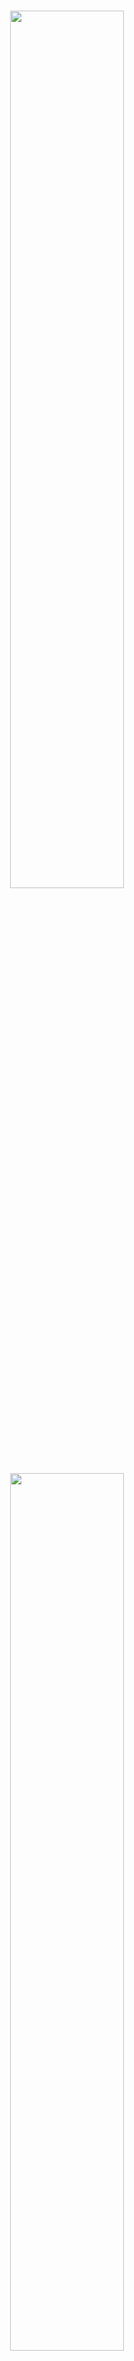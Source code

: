 <p align="center">
  <br>
  <img src="./image/mkty_cn_dark.svg#gh-dark-mode-only" style="width:60%;">
  <img src="./image/mkty_cn_light.svg#gh-light-mode-only" style="width:60%;">
</p>
<br>

# 明康慧医——基于LLM与多模态人工智能的健康管理与辅助诊疗系统的设计与实现

## 🌍 文档语言

<p style="display: flex;align-items: center;">
  <img src="./image/PRC_flag.svg" alt="PRC" style="height: 1em;" /> 
  &nbsp;<a href="./README.md"><b>简体中文</b></a>&nbsp;|&nbsp;
  <img src="./image/USA_flag.svg" alt="USA" style="height: 1em;" /> 
  &nbsp;<a href="./README_EN.md"><b>英语 (English)</b></a>&nbsp;|&nbsp;
  <img src="./image/SRV_flag.svg" alt="SRV" style="height: 1em;" /> 
  &nbsp;<a href="./README_VN.md"><b>越南语 (Tiếng Việt)</b></a>
</p>

> 请注意，本文档的英文与越南文版本均使用LLM翻译自中文版本，有人工校对但差错难免，若出现英文或越南文版本内容与中文版本的不一致时，以中文为准。

**项目全称：** 明康慧医（英语：_Minh Khoe Tue Y_；越南语：_Minh Khỏe Tuệ Y_；喃字：_明劸慧醫_）——基于LLM与多模态人工智能的健康管理与辅助诊疗系统的设计与实现 ( **简称:** 明康慧医智慧医疗系统 )

## 📖 项目介绍

以本毕业设计论文的“摘要”部分作为项目介绍：

&nbsp;&nbsp;&nbsp;&nbsp;在新时代互联网应用与技术进一步普及与人工智能技术飞速发展的双重驱动下，计算机技术在医健领域的应用可谓愈加广泛，大众对医健日渐增加的需求难以为传统的诊疗与保健管理模式所满足，其面临的诸多如诊断效率低下、医资配置不均、患者不便利与决策依赖经验等问题已相对严重。因此，如何利用互联网与前沿的人工智能技术，特别是利用大规模语言模型（LLM）与多模态技术来提升医疗保健相关业务的数字化、智能化已成为一个重要的课题。为更好地探讨互联网技术以及大语言模型与多模态等AI技术在医疗领域的潜力，本研究设计并实现了**明康慧医——基于LLM与多模态人工智能的健康管理与辅助诊疗系统**，本人同时也为提高医患交流效率和优化诊疗的流程尽一份作为本科毕业生的微薄之力。

&nbsp;&nbsp;&nbsp;&nbsp;本平台是一个集**注册登录、个人信息管理、多模态智能辅诊、医疗问答、诊疗论坛、病历管理、诊疗事项清单管理、资源中心及后台管理**九大模块于一体的分布式系统平台。系统宏观架构采用前后端分离设计，业务逻辑层后端基于`Python Flask`框架，数据库采用`MySQL`的方案，`RabbitMQ`实现完成业务逻辑端与智能服务端的异步消息通信，构建分布式微服务部署；前端页面组件化与交互效果采用`Vue3`、`axios`与`Element Plus`实现，系统鉴权通过JWT机制实现，保障数据的安全。

&nbsp;&nbsp;&nbsp;&nbsp;在AI智能服务端方面，“智能多模态辅诊”基于`BioMedCLIP`对比学习模型与`MarianMTModel`中英文神经机器翻译模型的级联架构，通过输入的医学影像，计算多条待判中文诊断描述为正确的相对概率分布。医疗问答、问题深度研究及其它语言生成任务均利用`MKTY-3B-Chat`大模型。该LLM以`Qwen2.5-3B-Instruct`为底座，采用`LLaMA-Factory`利用大量医学领域文本微调而成。问题深度研究模块基于“大模型讨论机制”，是为本人自研的一种LLM生成模式，可充分挖掘大模型内部的知识且可引导其推理。

&nbsp;&nbsp;&nbsp;&nbsp;“明康慧医”系统的具体设计与实现过程的描述在本文中得以完整呈现。这次研究首先明确了本系统开发的行业背景与选择上述技术路线的依据，然后在技术可行性角度，分层次解析了核心功能需求与实现方案，系统架构中各模块的工作原理与技术要点在文中以重点说明，全部性能指标在测试环节得到了覆盖测试。本人在文末总结了当前的成果，还作了后续改进方向的计划。这项医疗数字化的项目是为本人的一次探索，如能引发学生们对AI医疗的关注，吸引更多同学参与该领域，这便是本研究最大的价值所在。

**关键词：`医疗数字化`；`辅助诊疗`；`大规模语言模型`；`多模态`；`Vue3`；`Python Flask`；**

**下图展示了项目的系统架构：**

<div style="padding: 15px; text-align:center;">
  <img src="./image/architecture/architecture.svg" alt="系统架构" style="width:85%;" />
</div><br>

**下图展示了项目的系统功能模块：**

<div style="padding: 15px; text-align:center; background-color: rgb(255,255,255)">
  <img src="./image/module_structure/module_structure.svg" alt="系统功能" style="width:85%;" />
</div><br>

## 🛠️ 技术栈

本项目主要使用了以下库、组件或开源项目：

- **前端：** Vue.js、Element Plus、Axios、marked.js、DOMPurify、highlight.js、jQuery
- **后端：** Python Flask、pika、weasyprint、smtplib、PIL、argon2、rich、SQLAlchemy
- **数据库：** MySQL
- **消息队列：** RabbitMQ
- **机器学习与大模型：** PyTorch、Transformers、Qwen2.5-3B-Instruct

## 🤖 人工智能技术

### 明康慧医大模型 (MKTY-3B-Chat)

> 明康慧医大模型权重公开地址：
> [https://huggingface.co/Duyu/MKTY-3B-Chat](https://huggingface.co/Duyu/MKTY-3B-Chat)

&nbsp;&nbsp;&nbsp;&nbsp;明康慧医大模型（英语：_MKTY-3B-Chat Large-scale Language Model_；越南语：_MKTY-3B-Chat Mô hình Ngôn ngữ Quy mô Lớn_）是本项目的重要组成部分，为本人2025级齐鲁工业大学（山东省科学院）计算机科学与技术学部本科毕业设计而开发。

&nbsp;&nbsp;&nbsp;&nbsp;模型参数量`3.09B`，量化精度`BF16`，其在医学、医疗及生物学领域进行了微调与优化，其表现优于底座模型通义千问`Qwen2.5-3B-Instruct`。微调过程采用`LoRA`算法，仅针对中文语言。微调时使用增量预训练`Pretrain`与指令监督微调`SFT`两种方法，并分四个微调步骤进行，具体来说就是一轮增量预训练+一轮指令监督交替进行两次，这样做是考虑到底座模型规模不大，吸收知识的能力跟巨大规模模型相比稍逊一筹，若只进行一轮微调，那么经过SFT后大模型可能会遗忘掉其先在增量训练阶段学习到的知识，执行两轮微调可减轻大模型的灾难性遗忘。

&nbsp;&nbsp;&nbsp;&nbsp;训练数据方面：语料数据包含为生物领域广泛文本、医学诊断与问答、医学考试选择题以及自我意识等。在本项目中，MKTY大模型的使用场景是医疗问答、大模型讨论、总结诊疗计划、根据病历诊断和推荐药物，本人针对这四条用途准备了数据集，医学生物广泛知识文本用以在增量预训练阶段增加大模型的医疗专业知识，医学问答数据集用于指令监督微调，增强大模型回答问题的能力，医学诊断用于增强大模型诊断病历的能力，使用医学考试选择题的目的是告诉模型一个问题及其回答正确答案的回答模式，在大模型讨论机制功能中，不论是独立智能体角色还是主持人角色，都应该针对某问题结合已有的答案做出自己的判断，而教会大模型做医考选择题即可达到训练大模型按这种模式来回答问题的目的。另外“自我意识”是指通过指令监督，使模型得知自己是谁，由谁开发等，这部分数据由我本人设定。

&nbsp;&nbsp;&nbsp;&nbsp;大模型所用训练数据总量约为`2.88 GB`（解压后约为`6.79 GB`），是为从全网各网站平台以及本人个人关系获得的，所有训练数据均为开源的，并且是在不违反开源协议的合法情况下使用的，由于数据来源数量非常大且难以统计，以下仅列出了主要的数据来源网址，所有数据用于训练前都做过二次清洗和规整格式等预处理：

| 部分数据来源网址 |
| ----- |
| https://huggingface.co/datasets/Flmc/DISC-Med-SFT/tree/main |
| https://huggingface.co/datasets/Bolin97/MedicalQA/tree/main |
| https://huggingface.co/datasets/tyang816/MedChatZH/tree/main |
| https://huggingface.co/datasets/TigerResearch/MedCT/tree/main |
| https://huggingface.co/datasets/hajhouj/med_qa/tree/main |
| https://huggingface.co/datasets/ChenWeiLi/Medtext_zhtw |
| 其它数据集（从略） |

&nbsp;&nbsp;&nbsp;&nbsp;感谢上述开源数据集的提供者为本研究提供的帮助。另外，下方的损失值图展示了大模型在增量训练微调过程中交叉熵损失下降的过程。增量训练时设置了3个多epoch，每个epoch需遍历训练6000个批次的数据，共训练20000个批次，下图可以直观的看出损失。

<img src="./image/Loss_Figure.svg" alt="损失值图" style="width:85%;" />

<details>

<summary><b>单击此处展开MKTY大模型推理Demo代码</b></summary>

#### 模型加载及文本生成函数定义

```python
from transformers import AutoModelForCausalLM, AutoTokenizer

def load_model_and_tokenizer(model_name):
    model = AutoModelForCausalLM.from_pretrained(
        model_name,
        torch_dtype="auto",
        device_map="auto"
    )
    tokenizer = AutoTokenizer.from_pretrained(model_name)
    return model, tokenizer


def generate_response(prompt, messages, model, tokenizer, max_new_tokens=2000):
    messages.append({"role": "user", "content": prompt})
    text = tokenizer.apply_chat_template(
        messages,
        tokenize=False,
        add_generation_prompt=True
    )
    model_inputs = tokenizer([text], return_tensors="pt").to(model.device)
    generated_ids = model.generate(
        **model_inputs,
        max_new_tokens=max_new_tokens
    )
    generated_ids = [
        output_ids[len(input_ids):] for input_ids, output_ids in zip(model_inputs.input_ids, generated_ids)
    ]
    response = tokenizer.batch_decode(generated_ids, skip_special_tokens=True)[0]
    messages.append({"role": "assistant", "content": response})
    return response

```

#### 普通问答模式

```python
if __name__ == "__main__":
    model_name = r"MKTY-3B-Chat"
    messages = []
    model, tokenizer = load_model_and_tokenizer(model_name)
    while True:
        prompt = input("User> ")
        if prompt == "exit":
            break
        response = generate_response(prompt, messages, model, tokenizer)
        print("MKTY>", response)
```

#### 大模型讨论机制(LLMDM)

```python
if __name__ == "__main__":
    model_name = "MKTY-3B-Chat"
    discuss_rounds = 3
    agent_number = 3
    model, tokenizer = load_model_and_tokenizer(model_name)
    messages_arr = [[] for _ in range(agent_number)]
    while True:
        prompt = input("User> ")
        if prompt == "exit":
            break
        moderator_opinion = "暂无"
        for i in range(discuss_rounds):
            responses_arr = []
            prompt_per_round = "- 问题：\n" + prompt + "\n - 上轮讨论主持人意见：\n" + moderator_opinion + "\n - 请你结合主持人意见，对上述医疗或医学专业的问题发表详细观点，可以质疑并说明理由。\n"
            for j in range(agent_number):
                messages = messages_arr[j]
                response = generate_response(prompt_per_round, messages, model, tokenizer)
                responses_arr.append(response)
                print(f"第{i + 1}轮讨论，LLM {j + 1}观点>\n", response)
                print("-------------------")
            moderator_prompt = "- 问题：\n" + prompt + "\n\n"
            for res_index in range(len(responses_arr)):
                moderator_prompt = moderator_prompt + f"- LLM {res_index + 1}观点：\n" + responses_arr[res_index] + "\n\n"
            moderator_prompt = moderator_prompt + "对于给定的医疗相关问题，请综合各LLM观点，结合自身知识，得出你自己的判断，尽可能详尽，全部都分析到位，还要充分说明理由。\n"
            moderator_opinion = generate_response(moderator_prompt, [], model, tokenizer)
            print(f"第{i + 1}轮讨论，主持人的意见>\n", moderator_opinion)
            print("-------------------")
            clear_history(messages_arr)

```

</details>

### 智能体深度分析

&nbsp;&nbsp;&nbsp;&nbsp;智能体深度分析功能基于本人自研的大模型讨论机制`LLMDM`。该方法有智能体个数、讨论回合数与判敛阈值三个超参数，完全相同的若干大模型（`MKTY-3B-Chat`）在会话上下文不同时不认为是同一个智能体。第一轮讨论过程是，系统通过设置多个上下文数组模拟多个智能体，让每个智能体分别回答待深入研究的问题，然后由没有会话上文的“主持人”智能体总结各方发言。以后每轮讨论，都将上轮主持人的总结和原问题拼接合并，并由各智能体基于自己的会话上下文再分别回答合并后的prompt，最后主持人总结，周而复始,直至达到最大讨论轮次数。

&nbsp;&nbsp;&nbsp;&nbsp;然后是“判敛”的过程：用`BigBird`将最后一轮讨论各方的输出计算句子嵌入向量，然后计算各向量两两之差的平均值，以此反应各方达成共识的程度，即讨论语义收敛程度，这个数值可供人类用户作参考。

### 融合文本的时间序列预测模型

&nbsp;&nbsp;&nbsp;&nbsp;目前基于深度学习方法的各领域时间序列预测问题所使用最多的算法是`LSTM`或`GRU`，直至去年（2024年）也才有学者受NLP技术的启发提出基于`Transformer`的时序预测模型，但这些方法都没有考虑到时间序列与多模态相结合。

&nbsp;&nbsp;&nbsp;&nbsp;本次研究中，本人基于`GRU`，尝试性地设计了一种基于医学文书的医疗时间序列预测模型，模型原理：主要使用门控循环单元进行初步的时间序列预测，而后通过FFT计算历史时间序列的频域，将频域中各频率序数对应的振幅向量与相位向量拼接得到频域特征，随后用`BigBird`提取医学文本描述的句子嵌入，利用交叉注意力机制计算出频域联合特征向量与该句子嵌入的分数矩阵，从而得出加权频域联合特征。将此特征向量拆解并求逆FFT可得到一个差值时序数据，与此同时将求逆FFT前的频域数据通过一个线性层，求得一个阈值向量，利用门控的思想将这个阈值向量与求得的差值时序数据相乘，再加到基础GRU输出的结果上，作为模型最终的输出。

&nbsp;&nbsp;&nbsp;&nbsp;这样设计的思想在于，时间序列的频域反映了序列的整体情况，而不像时域那样局限于局部时间，计算文本特征与序列频域特征的交叉注意力因而有意义，比如以心电图举例，文本描述“心跳加速”，那么从频域角度看，这句话代表的是整个心电图波形更高频部分的振幅增大，这很容易通过交叉注意力向某高频部分的振幅加权权重增大来反映出来，而时序数据理论上无法体现。

**下图展示了时序预测模型结构：**

<div style="padding: 10px; text-align:center; background-color: rgb(255,255,255)">
  <img src="./image/time_series_prediction_model/time_series_prediction_model.svg" alt="时间序列预测模型" style="width:75%;" />
</div>

#### 公式化表达

<details>

<summary><b>单击此处展开模型公式化表达</b></summary>

##### 1. 文本编码部分

首先，将输入的医学文本信息 $T$ 通过预训练的`BigBird`文本编码器进行编码，得到文本特征向量 $H_T$：

$$
H_T = \text{BigBird}(T)
$$

其中，`BigBird`的参数是冻结的，不参与后续训练。

##### 2. 医学时间序列频域转换

输入的医学时间序列数据 $X$ 通过快速傅里叶变换 (`FFT`) 得到频域表示 $X_f$：

$$
X_f = \text{FFT}(X)
$$

##### 3. 序列时域特征提取

时间序列同时输入到`GRU`网络提取时序特征 $H_s$：

$$
H_s = \text{GRU}(X)
$$

##### 4. 交叉注意力机制

将文本编码的结果 $H_T$ 生成 Query ($Q$) 和 Key ($K$)，频域特征 $X_f$ 生成 Value ($V$)：

$$
Q = W_Q H_T,\quad K = W_K H_T,\quad V = W_V X_f
$$

计算注意力分数：

$$
A = \text{Softmax}\left(\frac{QK^T}{\sqrt{d_k}}\right)
$$

得到交叉注意力输出：

$$
O = A \cdot V
$$

##### 5. 门控机制

将交叉注意力输出 $O$ 经过 `Sigmoid` 函数，作为门控因子 $G$：

$$
G = \text{Sigmoid}(\text{IFFT}(O))
$$

##### 6. 模态融合

门控因子 $G$ 与 `GRU` 输出 $H_s$ 进行加权融合：

$$
H_f = G \cdot H_s
$$

最后，将融合后的特征输入全连接层进行预测：

$$
\hat{Y} = \text{Dense}(H_f + H_s)
$$

##### 符号说明

* $T$：医学文本
* $X$：医学时间序列数据
* $H_T$：文本编码特征
* $X_f$：时间序列频域表示
* $H_s$：时间序列时域特征
* $Q, K, V$：交叉注意力的 Query、Key、Value
* $A$：注意力矩阵
* $O$：交叉注意力输出
* $G$：门控因子
* $H_f$：融合后的特征
* $\hat{Y}$：预测结果
* $W_Q, W_K, W_V$：可学习权重矩阵

</details>

## 🚀 项目运行

### 1. 硬件配置

&nbsp;&nbsp;&nbsp;&nbsp;本系统是一个分布式系统，建议按性能要求部署至多台服务器，业务逻辑后端、数据库端、SSR前端服务器无特别要求。有明显性能要求的部分是智能服务层，其中明康慧医大模型权重及推理时缓存等共需8GB显存，BioMedCLIP需2GB显存，BigBird需2GB显存，时序预测模型显存占用可忽略。只部署一部分或不部署智能服务层也可以启动系统，但只能启动系统业务逻辑后端和CSR/SSR前端，且系统中相应AI服务不可用。

### 2. 克隆代码及模型权重

#### （1）代码克隆

```bash
git clone https://github.com/duyu09/MKTY-System.git
```

#### （2）模型权重下载

- （1）明康慧医大模型仓库大小：`6.19 GB`

```bash
git lfs install
git clone https://huggingface.co/Duyu/MKTY-3B-Chat
```

- （2）BioMedCLIP模型仓库大小：`790 MB`

```bash
git lfs install
git clone https://huggingface.co/microsoft/BiomedCLIP-PubMedBERT_256-vit_base_patch16_224
```

- （3）MarianMT模型仓库大小：`1.18 GB`

该仓库无需专门克隆，当小规模模型模块首次启动时，`transformers`库会自动从`Hugging Face`下载该模型到系统缓存目录，部署时须确保磁盘空间充足。考虑到服务器可能位于中国大陆地区，项目中所有涉及联系`Hugging Face`的代码文件头部已添加设置进程环境变量的语句，目的是将<https://huggingface.co/>重定向至中国国内镜像站<https://hf-mirror.com/>，若您的服务器不在中国大陆管辖网段内，请删除相关代码语句。

- （4）MKTY融合文本的医学时间序列预测模型

暂不开放预训练模型。模型权重大小不超过`10 MB`。

- （5）BigBird模型仓库大小：`2.32 GB`

```bash
git lfs install
git clone https://huggingface.co/google/bigbird-pegasus-large-pubmed
```

### 3. 环境搭建

&nbsp;&nbsp;&nbsp;&nbsp;针对不同服务，环境依赖也不同。本系统业务逻辑后端及智能服务后端均依赖`Python 3.9+`环境以及`RabbitMQ`消息队列，`RabbitMQ`又依赖`Erlang`语言环境。安装`Python`及`RabbitMQ`的方法此处不再赘述，请访问[Python官方网站](https://www.python.org/downloads/)以及[RabbitMQ官方网站](https://www.rabbitmq.com/download.html)。另外，部署时建议建立虚拟环境。

#### （1）业务逻辑后端

##### 环境安装

```bash
pip install -r requirements-rp.txt
```

##### 代码文件

`\backend\run.py`、`\backend\util.py`。

注意，`weasyprint`库依赖外部软件才能正常工作，该库的具体依赖项取决于操作系统等各种因素而不同，请就您的具体情况参考网络资源解决这个问题。

#### （2）大规模模型推理

##### 环境安装

```bash
pip install -r requirements-lm.txt
```

注意：`torch`和`transformers`库的版本取决于您的硬件环境和CUDA版本，请参考[PyTorch官方网站](https://pytorch.org/get-started/locally/)安装合适的版本。

##### 代码文件

`\backend\large_model.py`、`\backend\large_model_util.py`，以及您克隆的明康慧医大模型目录。

#### （3）小规模模型推理

##### 环境安装

```bash
pip install -r requirements-mm.txt
```

注意：`torch`和`transformers`库的版本取决于您的硬件环境和CUDA版本，请参考[PyTorch官方网站](https://pytorch.org/get-started/locally/)安装合适的版本。

##### 代码文件

`\backend\modest_model.py`、`\backend\modest_model_util.py`，以及您克隆的BioMedCLIP模型目录。

#### （4）BigBird与时序预测模型

##### 环境安装

```bash
pip install -r requirements-bb.txt
```

##### 代码文件

`\backend\tsbb_model.py`、`\backend\tsbb_model_util.py`。

#### （5）数据库建立

&nbsp;&nbsp;&nbsp;&nbsp;本系统依赖`MySQL`数据库，由于涉及JSON的存取，故须8.0及以上的版本。数据库的安装此处不再赘述，具体安装步骤请参考[MySQL官方网站](https://dev.mysql.com/doc/)。数据定义语言（建库SQL脚本）：`\backend\script.sql`，请执行之以建库。本项目还提供了示例数据，您可以执行`\backend\demo_data.sql`脚本来导入示例数据，快速启动项目，示例用户名：`test`，密码：`123`。

#### （6）前端代码

&nbsp;&nbsp;&nbsp;&nbsp;本系统前端使用`Vite`打包工具进行开发时调试、运行和打包，并建议使用`Node v22.12.0+`环境和`yarn`包管理器，具体请分别参考[Node.js官方网站](https://nodejs.org/)和[Yarn官方网站](https://yarnpkg.com/)。前端代码目录：`\frontend`

#### （7）后台管理系统

&nbsp;&nbsp;&nbsp;&nbsp;本系统后台管理系统（后管端）也是基于`Python Flask`框架与`Vue`+`Vue-cli`进行开发，建议使用`Python 3.9+`与`Node v22.12.0+`环境。后管端前端代码目录：`\admin_frontend`，后管端后端代码目录：`\admin_backend`。

后管端前端依赖安装

```bash
cd \admin_frontend
yarn install
```

后管端后端依赖安装

```bash
pip install -r requirements-admin.txt
```

### 4. 部署运行

将代码、模型，以及各种环境、依赖均安装部署完毕后，**请先根据您的各项具体部署情况等修改代码中的全局变量** （如模型路径、数据库连接信息等各项信息），然后启动系统。可配置项位于`run.py`、`modest_model.py`、`large_model.py`代码文件的头部，具体内容此处不做赘述。另外，启动前，请您确保MySQL数据库服务以及各模块的RabbitMQ服务均已正常启动。

#### （1）业务逻辑后端

```bash
python \backend\run.py
```

#### （2）大规模模型推理

```bash
python \backend\large_model.py
```

#### （3）小规模模型推理

```bash
python \backend\modest_model.py
```

#### （4）前端代码

前端代码中`\frontend\src\api\api.js`文件的头部配置了业务逻辑后端API的路径及接口，请您修改后再启动和打包。

```bash
cd \frontend
yarn install  # 初始化
yarn dev  # 启动开发模式服务器
yarn build  # 打包构建
```

构建后的包可以通过多种方式部署、启动，比如使用`Nginx`反向代理服务器，请参考[Nginx官方文档](https://nginx.org/en/docs/)。也可以利用Python解释器直接运行，以下是示例命令：

```bash
cd dist
python -m http.server 8092
```

## 💻 系统前端UI效果

下列表格展示了部分系统前端UI效果，请放大图片查看。

| | | | |
| ----- | ----- | ----- | ----- |
| <img alt="forum_04" src="./image/ui_image/forum_04.jpg"/> | <img alt="forum_05" src="./image/ui_image/forum_05.jpg"/> | <img alt="homepage" src="./image/ui_image/homepage.jpg"/> | <img alt="homepage_02" src="./image/ui_image/homepage_02.jpg"/> |
| <img alt="homepage_03" src="./image/ui_image/homepage_03.jpg"/> | <img alt="medcial_list" src="./image/ui_image/medcial_list.jpg"/> | <img alt="medcial_list_02" src="./image/ui_image/medcial_list_02.jpg"/> | <img alt="medcial_list_03" src="./image/ui_image/medcial_list_03.jpg"/> |
| <img alt="mkty_chat" src="./image/ui_image/mkty_chat.jpg"/> | <img alt="mkty_chat_02" src="./image/ui_image/mkty_chat_02.jpg"/> | <img alt="mkty_chat_03" src="./image/ui_image/mkty_chat_03.jpg"/> | <img alt="mkty_chat_04" src="./image/ui_image/mkty_chat_04.jpg"/> |
| <img alt="mkty_chat_05" src="./image/ui_image/mkty_chat_05.jpg"/> | <img alt="multimodal_diagnosis" src="./image/ui_image/multimodal_diagnosis.jpg"/> | <img alt="multimodal_diagnosis_02" src="./image/ui_image/multimodal_diagnosis_02.jpg"/> | <img alt="multimodal_diagnosis_03" src="./image/ui_image/multimodal_diagnosis_03.jpg"/> |
| <img alt="welcome_page" src="./image/ui_image/welcome_page.jpg"/> | <img alt="welcome_page_02" src="./image/ui_image/welcome_page_02.jpg"/> |  |  |

## 🎓 项目作者及著作权声明

该项目用于2025年齐鲁工业大学（山东省科学院）计算机科学与技术学部毕业设计。

### 👤 项目作者

- **杜宇** (英语：_Du Yu_；越南语：_Đỗ Vũ_；电邮：<202103180009@stu.qlu.edu.cn> 与 <qluduyu09@163.com>)，齐鲁工业大学（山东省科学院）计算机科学与技术学部 2025届本科毕业生

### 🏫 毕业设计指导教师

- 校方老师：**姜文峰** (英语：_Jiang Wenfeng_；越南语：_Khương Văn Phong_)，齐鲁工业大学（山东省科学院）计算机科学与技术学部 副教授
- 企业方老师：**李君** (英语：_Li Jun_；越南语：_Lý Quân_)，安博教育科技集团([NYSE: AMBO](https://www.nyse.com/quote/XASE:AMBO)) 山东师创软件实训学院 高级软件工程师

<img src="./image/MKTY_PIC.png" alt="MKTY_PIC" style="width: 75%;">

<details>

<summary><b>明康慧医系统艺术字标识</b></summary>

```
██\      ██\     ██\   ██\   ████████\  ██\     ██\
███\    ███ |    ██ | ██  |  \__██  __| \██\   ██  |
████\  ████ |    ██ |██  /      ██ |     \██\ ██  /
██\██\██ ██ |    █████  /       ██ |      \████  /
██ \███  ██ |    ██  ██<        ██ |       \██  /
██ |\█  /██ |    ██ |\██\       ██ |        ██ |
██ | \_/ ██ |██\ ██ | \██\ ██\  ██ |██\     ██ |██\
\__|     \__|\__|\__|  \__|\__| \__|\__|    \__|\__|
```

</details>

### ⚖️ 开源协议

&nbsp;&nbsp;&nbsp;&nbsp;本系统基于 **添加了附加条款** 的`MPL-2.0` **(Mozilla Public License 2.0)** 开源协议公开发布，您下载、使用、修改、发布本软件系统项目或其源代码前请认真阅读并完全知晓、充分理解[LICENSE](./LICENSE)文件中的内容。

<details>

<summary><b>单击此处展开附加条款</b></summary>

-----

下述附加条款内容翻译自`LICENSE`文件结尾的英文，下述汉语翻译仅供参考。

#### 附加条款

##### 第1条

若本代码的任何部分（无论修改与否）被用于其他项目，则相关文件必须以`MPL-2.0`或兼容许可证开源。  

##### 第2条

必须在产品的文档、`README`或关于页面中明确声明对本软件的使用，包括以下内容；

- 本项目的名称；
- 官方仓库的链接；
- 原始作者的姓名或化名。  

##### 第3条

不得以任何方式混淆、删除或隐瞒本软件的开源性质及其在项目中使用的事实。

##### 第4条

著作权信息标注多语言要求

为了确保著作权与作者信息得到准确透明的标注，除非符合第`4.3`条所述豁免情形，必须遵守以下多语言要求：

##### 4.1 标注范围要求

在呈现著作权信息时，必须同时满足以下两种语言要求（除非符合第`4.3`条豁免情形）：

- ① 使用者国籍国现行有效的法定语言至少一种（若该国无法定语言，则采用该国事实上的通用语言）
- ② 中文（简体/繁体）、英语或越南语至少一种

##### 4.2 专有名词翻译规范

涉及项目的专有名词（含人名、机构名、作品名等）须优先采用本项目 README 文档提供的汉/英/越标准译法。如需翻译为其他语言，应遵循下列优先级：

- ① 目标语言所属国的强制性法律规定
- ② 国际标准化组织（ISO）相关规范
- ③ 外交领域的国际惯例

##### 4.3 语言数量豁免

符合以下任一情形时可免除多语言标注要求：

- 使用者国籍国的法定/通用语言本身属于中文（简体/繁体）、英语或越南语中的一种或多种
- 目标使用地区的法律有更严格的标注要求

##### 4.4 违规后果

未按本要求进行标注的行为，将被视为试图混淆或隐瞒：

- 本软件开源的事实
- 该开源项目在被使用作品中的实际应用事实
  
-----

</details>

#### 说明

1. 再次强调，请务必遵守`LICENSE`文件中规定的内容（MPL-2.0+附加条款）， **本人对侵犯著作权的行为持“零容忍”态度。** 本人完全赞成并欢迎他人使用本项目及源代码，但对于任何违反协议的侵权行为，本人必将对其追究法律责任，并要求其受到法律限度内最严厉的处罚与赔偿（顶格处罚）。

2. 侵权风险提示：将本项目的部分或全部当作商品售卖（包括但不限于以“课程设计”、“毕业设计”等名义）在`MPL-2.0`协议及附加条款中并不明确反对，但必须在醒目的位置标明本项目的名称（至少包含简称“明康慧医”）、原始作者（至少包含“杜宇”）、官方开源仓库链接（[https://github.com/duyu09/MKTY-System](https://github.com/duyu09/MKTY-System)）否则将有试图“混淆或隐瞒本软件的开源性质及其在项目中使用的事实”的嫌疑。

3. 若您发现有任何违反开源协议及上述内容的个人或组织，欢迎举报，举报方式包括但不限于向本项目任何一名作者发送举报邮件，或在项目所在的开源平台提起issue等方式。

## 🔗 友情链接

- 齐鲁工业大学（山东省科学院）: [https://www.qlu.edu.cn/](https://www.qlu.edu.cn/)
  
- 山东省计算中心（国家超级计算济南中心）: [https://www.nsccjn.cn/](https://www.nsccjn.cn/)

- 齐鲁工业大学（山东省科学院）计算机科学与技术学部: [http://jsxb.scsc.cn/](http://jsxb.scsc.cn/)

- 杜宇的GitHub主页: [https://github.com/duyu09/](https://github.com/duyu09/)

- 杜宇的Hugging Face主页: [https://huggingface.co/Duyu](https://huggingface.co/Duyu)

## 📊 访客统计

<div><b>Number of Total Visits (All of Duyu09's GitHub Projects): </b><br><img src="https://profile-counter.glitch.me/duyu09/count.svg" /></div>

<div><b>Number of Total Visits (MKTY): </b>
<br><img src="https://profile-counter.glitch.me/duyu09-MKTY-SYSTEM/count.svg" /></div> 


